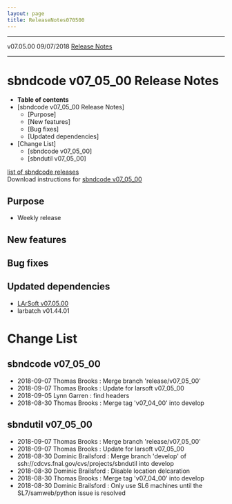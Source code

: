 ```yaml
---
layout: page
title: ReleaseNotes070500
---
```


  ----------- ------------ -- -- ------------------------------------------------------
  v07.05.00   09/07/2018         [Release Notes](ReleaseNotes070500.html)
  ----------- ------------ -- -- ------------------------------------------------------



sbndcode v07\_05\_00 Release Notes
======================================================================================

-   **Table of contents**
-   [sbndcode v07\_05\_00 Release
    Notes]
    -   [Purpose]
    -   [New features]
    -   [Bug fixes]
    -   [Updated dependencies]
-   [Change List]
    -   [sbndcode v07\_05\_00]
    -   [sbndutil v07\_05\_00]

[list of sbndcode
releases](List_of_SBND_code_releases.html)\
Download instructions for [sbndcode
v07\_05\_00](http://scisoft.fnal.gov/scisoft/bundles/sbnd/v07_05_00/sbndcode-v07_05_00.html)



Purpose
----------------------------------

-   Weekly release



New features
--------------------------------------------



Bug fixes
--------------------------------------



Updated dependencies
------------------------------------------------------------

-   [LArSoft
    v07.05.00](https://cdcvs.fnal.gov/redmine/projects/larsoft/wiki/ReleaseNotes070500)
-   larbatch v01.44.01



Change List
==========================================



sbndcode v07\_05\_00
----------------------------------------------------------

-   2018-09-07 Thomas Brooks : Merge branch \'release/v07\_05\_00\'
-   2018-09-07 Thomas Brooks : Update for larsoft v07\_05\_00
-   2018-09-05 Lynn Garren : find headers
-   2018-08-30 Thomas Brooks : Merge tag \'v07\_04\_00\' into develop



sbndutil v07\_05\_00
----------------------------------------------------------

-   2018-09-07 Thomas Brooks : Merge branch \'release/v07\_05\_00\'
-   2018-09-07 Thomas Brooks : Update for larsoft v07\_05\_00
-   2018-08-30 Dominic Brailsford : Merge branch \'develop\' of
    ssh://cdcvs.fnal.gov/cvs/projects/sbndutil into develop
-   2018-08-30 Dominic Brailsford : Disable location delcaration
-   2018-08-30 Thomas Brooks : Merge tag \'v07\_04\_00\' into develop
-   2018-08-30 Dominic Brailsford : Only use SL6 machines until the
    SL7/samweb/python issue is resolved

